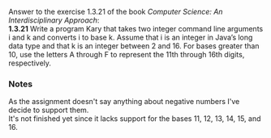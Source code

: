 Answer to the exercise 1.3.21 of the book <i>Computer Science: An Interdisciplinary Approach</i>:\
<b>1.3.21</b> Write a program Kary that takes two integer command line arguments i and k and converts i to base k. Assume that i is an integer in Java’s long data type and that k is an integer between 2 and 16. For bases greater than 10, use the letters A through F to represent the 11th through 16th digits, respectively.
### Notes
As the assignment doesn't say anything about negative numbers I've decide to support them.\
It's not finished yet since it lacks support for the bases 11, 12, 13, 14, 15, and 16.
